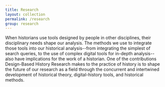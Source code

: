 ```yaml
---
title: Research
layout: collection
permalink: /research
group: research
---
```


When historians use tools designed by people in other disciplines, their disciplinary needs shape our analysis. The methods we use to integrate those tools into our historical analysis--from integrating the simplest of search queries, to the use of complex digital tools for in-depth analysis--also have implications for the work of a historian. One of the contributions Design-Based History Research makes to the practice of history is to shape the future of our research as a field through the concurrent and intertwined development of historical theory, digital-history tools, and historical methods.
